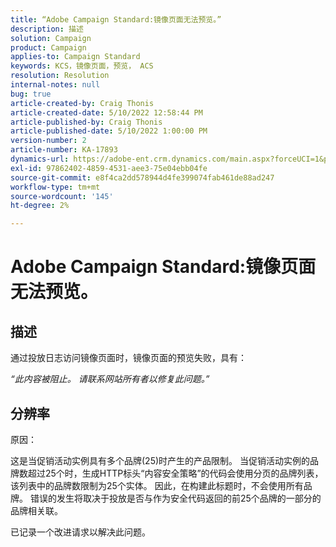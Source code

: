 ```yaml
---
title: “Adobe Campaign Standard:镜像页面无法预览。”
description: 描述
solution: Campaign
product: Campaign
applies-to: Campaign Standard
keywords: KCS，镜像页面，预览， ACS
resolution: Resolution
internal-notes: null
bug: true
article-created-by: Craig Thonis
article-created-date: 5/10/2022 12:58:44 PM
article-published-by: Craig Thonis
article-published-date: 5/10/2022 1:00:00 PM
version-number: 2
article-number: KA-17893
dynamics-url: https://adobe-ent.crm.dynamics.com/main.aspx?forceUCI=1&pagetype=entityrecord&etn=knowledgearticle&id=4c3c54e6-60d0-ec11-a7b5-00224809ccc2
exl-id: 97862402-4859-4531-aee3-75e04ebb04fe
source-git-commit: e8f4ca2dd578944d4fe399074fab461de88ad247
workflow-type: tm+mt
source-wordcount: '145'
ht-degree: 2%

---
```


# Adobe Campaign Standard:镜像页面无法预览。

## 描述


通过投放日志访问镜像页面时，镜像页面的预览失败，具有：

*“此内容被阻止。 请联系网站所有者以修复此问题。”*


## 分辨率


原因：

这是当促销活动实例具有多个品牌(25)时产生的产品限制。 当促销活动实例的品牌数超过25个时，生成HTTP标头“内容安全策略”的代码会使用分页的品牌列表，该列表中的品牌数限制为25个实体。 因此，在构建此标题时，不会使用所有品牌。 错误的发生将取决于投放是否与作为安全代码返回的前25个品牌的一部分的品牌相关联。

已记录一个改进请求以解决此问题。
